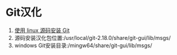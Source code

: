 # Git汉化

1. [使用 linux 源码安装 Git](https://github.com/YiShanQingF/AtomWorkspace/blob/master/git/Git%E6%BA%90%E7%A0%81%E5%AE%89%E8%A3%85.md)
2. 源码安装汉化包位置:/usr/local/git-2.18.0/share/git-gui/lib/msgs/
3. windows Git安装目录:/mingw64/share/git-gui/lib/msgs/



